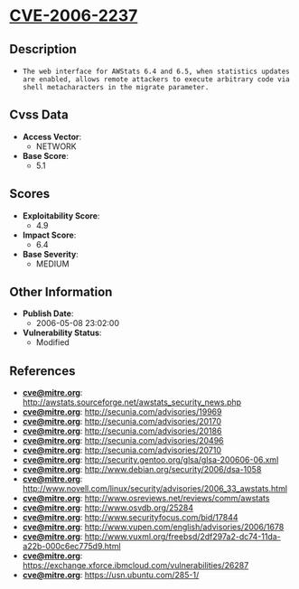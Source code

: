 
# [CVE-2006-2237](http://awstats.sourceforge.net/awstats_security_news.php)

## Description

- `The web interface for AWStats 6.4 and 6.5, when statistics updates are enabled, allows remote attackers to execute arbitrary code via shell metacharacters in the migrate parameter.`

## Cvss Data

- **Access Vector**:
  - NETWORK
- **Base Score**:
  - 5.1

## Scores

- **Exploitability Score**:
  - 4.9
- **Impact Score**:
  - 6.4
- **Base Severity**:
  - MEDIUM

## Other Information

- **Publish Date**:
  - 2006-05-08 23:02:00
- **Vulnerability Status**:
  - Modified

## References

- **cve@mitre.org**: http://awstats.sourceforge.net/awstats_security_news.php
- **cve@mitre.org**: http://secunia.com/advisories/19969
- **cve@mitre.org**: http://secunia.com/advisories/20170
- **cve@mitre.org**: http://secunia.com/advisories/20186
- **cve@mitre.org**: http://secunia.com/advisories/20496
- **cve@mitre.org**: http://secunia.com/advisories/20710
- **cve@mitre.org**: http://security.gentoo.org/glsa/glsa-200606-06.xml
- **cve@mitre.org**: http://www.debian.org/security/2006/dsa-1058
- **cve@mitre.org**: http://www.novell.com/linux/security/advisories/2006_33_awstats.html
- **cve@mitre.org**: http://www.osreviews.net/reviews/comm/awstats
- **cve@mitre.org**: http://www.osvdb.org/25284
- **cve@mitre.org**: http://www.securityfocus.com/bid/17844
- **cve@mitre.org**: http://www.vupen.com/english/advisories/2006/1678
- **cve@mitre.org**: http://www.vuxml.org/freebsd/2df297a2-dc74-11da-a22b-000c6ec775d9.html
- **cve@mitre.org**: https://exchange.xforce.ibmcloud.com/vulnerabilities/26287
- **cve@mitre.org**: https://usn.ubuntu.com/285-1/
